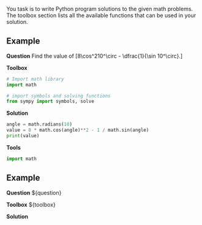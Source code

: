 You task is to write Python program solutions to the given math problems.
The toolbox section lists all the available functions that can be used in your solution.


## Example
**Question**
Find the value of \[8\cos^210^\circ - \dfrac{1}{\sin 10^\circ}.\]

**Toolbox**
```python
# Import math library
import math
```
```python
# import symbols and solving functions
from sympy import symbols, solve
```

**Solution**
```python
angle = math.radians(10)
value = 8 * math.cos(angle)**2 - 1 / math.sin(angle)
print(value)
```
**Tools**
```python
import math
```

## Example
**Question**
${question}

**Toolbox**
${toolbox}

**Solution**
